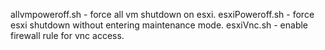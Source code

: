allvmpoweroff.sh  - force all vm shutdown on esxi.
esxiPoweroff.sh   - force esxi shutdown without entering maintenance mode.
esxiVnc.sh        - enable firewall rule for vnc access.
